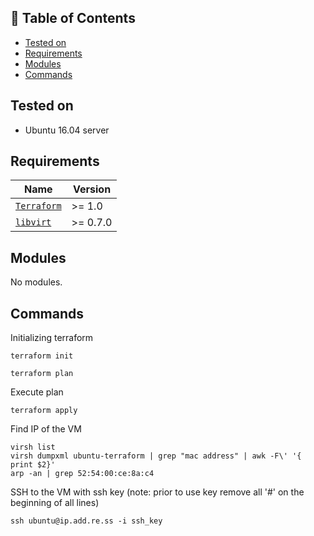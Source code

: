 ## 🚩 Table of Contents

- [Tested on](#tested-on)
- [Requirements](#requirements)
- [Modules](#modules)
- [Commands](#commands)



## Tested on
 - Ubuntu 16.04 server

## Requirements

| Name | Version |
| --- | --- |
| [`Terraform`](https://registry.terraform.io/) | >= 1.0 |
| [`libvirt`](https://registry.terraform.io/providers/DevScrewOps/libvirt/latest/docs/resources/cloudinit) | >= 0.7.0 |

## Modules
No modules.

## Commands
Initializing terraform
```
terraform init
```
```
terraform plan
```
Execute plan
```
terraform apply
```
Find IP of the VM
```
virsh list
virsh dumpxml ubuntu-terraform | grep "mac address" | awk -F\' '{ print $2}'
arp -an | grep 52:54:00:ce:8a:c4 
```
SSH to the VM with ssh key (note: prior to use key remove all '#' on the beginning of all lines)
```
ssh ubuntu@ip.add.re.ss -i ssh_key
```
